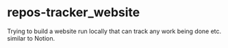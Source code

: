 # repos-tracker_website
Trying to build a website run locally that can track any work being done etc. similar to Notion.
